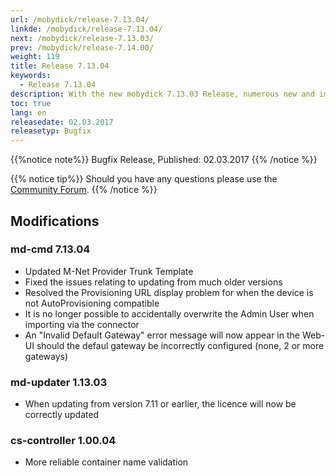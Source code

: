 ```yaml
---
url: /mobydick/release-7.13.04/
linkde: /mobydick/release-7.13.04/
next: /mobydick/release-7.13.03/
prev: /mobydick/release-7.14.00/
weight: 119
title: Release 7.13.04
keywords:
  - Release 7.13.04
description: With the new mobydick 7.13.03 Release, numerous new and improved functions are now available.
toc: true
lang: en
releasedate: 02.03.2017
releasetyp: Bugfix
---
```


{{%notice note%}}
Bugfix Release, Published: 02.03.2017
{{% /notice %}}

{{% notice tip%}}
Should you have any questions please use the [Community Forum](http://community.pascom.net/forum.php?langid=6 "Visit our Forum").
{{% /notice %}}


## Modifications

### md-cmd 7.13.04

* Updated M-Net Provider Trunk Template
* Fixed the issues relating to updating from much older versions
* Resolved the Provisioning URL display problem for when the device is not AutoProvisioning compatible
* It is no longer possible to accidentally overwrite the Admin User when importing via the connector
* An "Invalid Default Gateway" error message will now appear in the Web-UI should the defaul gateway be incorrectly configured (none, 2 or more gateways)

### md-updater 1.13.03

* When updating from version 7.11 or earlier, the licence will now be correctly updated

### cs-controller 1.00.04

* More reliable container name validation
